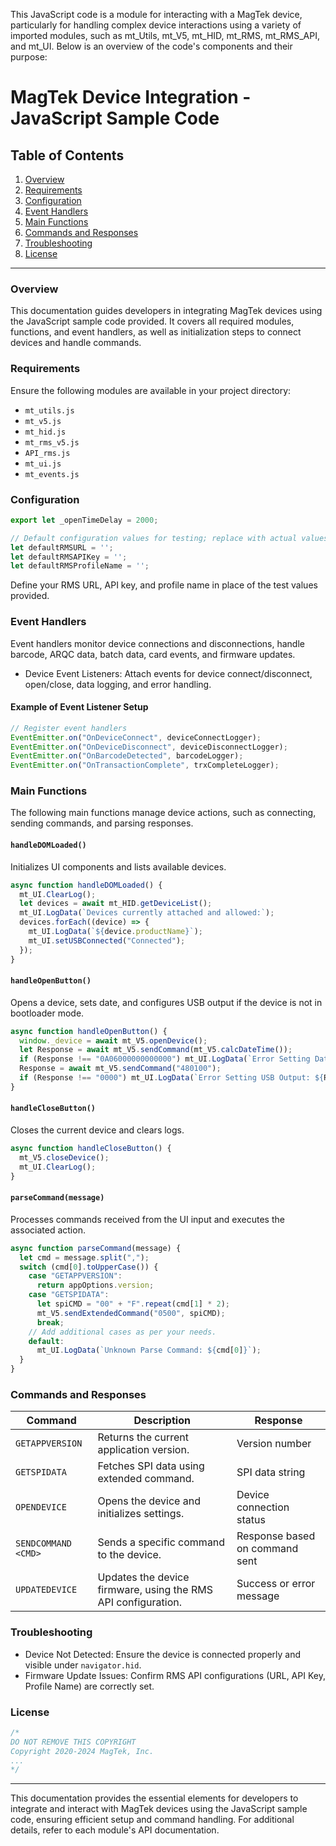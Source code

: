 This JavaScript code is a module for interacting with a MagTek device, particularly for handling complex device interactions using a variety of imported modules, such as mt_Utils, mt_V5, mt_HID, mt_RMS, mt_RMS_API, and mt_UI. Below is an overview of the code's components and their purpose:

# MagTek Device Integration - JavaScript Sample Code

## Table of Contents
1. [Overview](#overview)
2. [Requirements](#requirements)
3. [Configuration](#configuration)
4. [Event Handlers](#event-handlers)
5. [Main Functions](#main-functions)
6. [Commands and Responses](#commands-and-responses)
7. [Troubleshooting](#troubleshooting)
8. [License](#license)

---

### Overview
This documentation guides developers in integrating MagTek devices using the JavaScript sample code provided. It covers all required modules, functions, and event handlers, as well as initialization steps to connect devices and handle commands.

### Requirements
Ensure the following modules are available in your project directory:
- `mt_utils.js`
- `mt_v5.js`
- `mt_hid.js`
- `mt_rms_v5.js`
- `API_rms.js`
- `mt_ui.js`
- `mt_events.js`

### Configuration

```javascript
export let _openTimeDelay = 2000;

// Default configuration values for testing; replace with actual values.
let defaultRMSURL = '';
let defaultRMSAPIKey = '';
let defaultRMSProfileName = '';
```

Define your RMS URL, API key, and profile name in place of the test values provided.

### Event Handlers
Event handlers monitor device connections and disconnections, handle barcode, ARQC data, batch data, card events, and firmware updates.

- Device Event Listeners: Attach events for device connect/disconnect, open/close, data logging, and error handling.
  
#### Example of Event Listener Setup

```javascript
// Register event handlers
EventEmitter.on("OnDeviceConnect", deviceConnectLogger);
EventEmitter.on("OnDeviceDisconnect", deviceDisconnectLogger);
EventEmitter.on("OnBarcodeDetected", barcodeLogger);
EventEmitter.on("OnTransactionComplete", trxCompleteLogger);
```

### Main Functions

The following main functions manage device actions, such as connecting, sending commands, and parsing responses.

#### `handleDOMLoaded()`
Initializes UI components and lists available devices.

```javascript
async function handleDOMLoaded() {
  mt_UI.ClearLog();
  let devices = await mt_HID.getDeviceList();
  mt_UI.LogData(`Devices currently attached and allowed:`);
  devices.forEach((device) => {
    mt_UI.LogData(`${device.productName}`);
    mt_UI.setUSBConnected("Connected");
  });
}
```

#### `handleOpenButton()`
Opens a device, sets date, and configures USB output if the device is not in bootloader mode.

```javascript
async function handleOpenButton() {
  window._device = await mt_V5.openDevice();
  let Response = await mt_V5.sendCommand(mt_V5.calcDateTime());
  if (Response !== "0A06000000000000") mt_UI.LogData(`Error Setting Date: ${Response}`);
  Response = await mt_V5.sendCommand("480100");
  if (Response !== "0000") mt_UI.LogData(`Error Setting USB Output: ${Response}`);
}
```

#### `handleCloseButton()`
Closes the current device and clears logs.

```javascript
async function handleCloseButton() {
  mt_V5.closeDevice();
  mt_UI.ClearLog();
}
```

#### `parseCommand(message)`
Processes commands received from the UI input and executes the associated action.

```javascript
async function parseCommand(message) {
  let cmd = message.split(",");
  switch (cmd[0].toUpperCase()) {
    case "GETAPPVERSION":
      return appOptions.version;
    case "GETSPIDATA":
      let spiCMD = "00" + "F".repeat(cmd[1] * 2);
      mt_V5.sendExtendedCommand("0500", spiCMD);
      break;
    // Add additional cases as per your needs.
    default:
      mt_UI.LogData(`Unknown Parse Command: ${cmd[0]}`);
  }
}
```

### Commands and Responses

| Command                | Description                                                     | Response                             |
|------------------------|-----------------------------------------------------------------|--------------------------------------|
| `GETAPPVERSION`        | Returns the current application version.                        | Version number                       |
| `GETSPIDATA`           | Fetches SPI data using extended command.                        | SPI data string                      |
| `OPENDEVICE`           | Opens the device and initializes settings.                      | Device connection status             |
| `SENDCOMMAND <CMD>`    | Sends a specific command to the device.                         | Response based on command sent       |
| `UPDATEDEVICE`         | Updates the device firmware, using the RMS API configuration.   | Success or error message             |

### Troubleshooting

- Device Not Detected: Ensure the device is connected properly and visible under `navigator.hid`.
- Firmware Update Issues: Confirm RMS API configurations (URL, API Key, Profile Name) are correctly set.

### License

```javascript
/* 
DO NOT REMOVE THIS COPYRIGHT
Copyright 2020-2024 MagTek, Inc.
...
*/
```

---

This documentation provides the essential elements for developers to integrate and interact with MagTek devices using the JavaScript sample code, ensuring efficient setup and command handling. For additional details, refer to each module's API documentation.